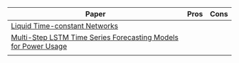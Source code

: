 | Paper | Pros | Cons | 
| ----------- | ----------- | ----------- |
| [Liquid Time-constant Networks](https://arxiv.org/pdf/2006.04439.pdf) |  |  |
| [Multi-Step LSTM Time Series Forecasting Models for Power Usage](https://machinelearningmastery.com/how-to-develop-lstm-models-for-multi-step-time-series-forecasting-of-household-power-consumption/?fbclid=IwAR3UhsySxqiYoE4gnfwiU-n5KzDPU__DZKdE_TdtwankJbi8HW2bAeRTVA4)
 |   | |
